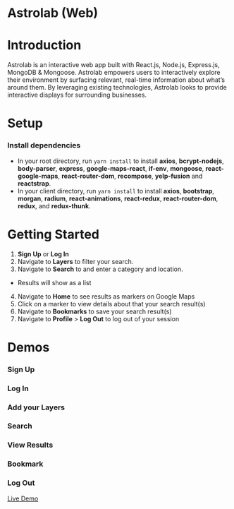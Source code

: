 # Astrolab (Web)

# Introduction
Astrolab is an interactive web app built with React.js, Node.js, Express.js, MongoDB & Mongoose. Astrolab empowers users to interactively explore their environment by surfacing relevant, real-time information about what’s around them. By leveraging existing technologies, Astrolab looks to provide interactive displays for surrounding businesses.

# Setup
### Install dependencies
  * In your root directory, run ```yarn install``` to install **axios**, **bcrypt-nodejs**, **body-parser**, **express**, **google-maps-react**, **if-env**, **mongoose**, **react-google-maps**, **react-router-dom**, **recompose**, **yelp-fusion** and **reactstrap**.
  * In your client directory, run ```yarn install``` to install **axios**, **bootstrap**, **morgan**, **radium**, **react-animations**, **react-redux**, **react-router-dom**, **redux**, and **redux-thunk**.


# Getting Started
1. **Sign Up** or **Log In**
2. Navigate to **Layers** to filter your search.
3. Navigate to **Search** to and enter a category and location.
  * Results will show as a list
4. Navigate to **Home** to see results as markers on Google Maps
5. Click on a marker to view details about that your search result(s)
6. Navigate to **Bookmarks** to save your search result(s)
7. Navigate to **Profile** > **Log Out** to log out of your session

# Demos

### Sign Up

<!-- ![2014-10-22 11_35_09](https://thumbs.gfycat.com/ImaginaryWebbedAmericancurl-size_restricted.gif) -->

### Log In

<!-- ![2014-10-22 11_35_09](https://thumbs.gfycat.com/BlankSatisfiedCusimanse-size_restricted.gif) -->

### Add your Layers

<!-- ![2014-10-22 11_35_09](https://thumbs.gfycat.com/PleasedFrenchDwarfmongoose-size_restricted.gif) -->

### Search

<!-- ![2014-10-22 11_35_09](https://thumbs.gfycat.com/ThriftyIllfatedGerbil-size_restricted.gif) -->

### View Results

<!-- ![2014-10-22 11_35_09](https://thumbs.gfycat.com/ThriftyIllfatedGerbil-size_restricted.gif) -->

### Bookmark

<!-- ![2014-10-22 11_35_09](https://thumbs.gfycat.com/ThriftyIllfatedGerbil-size_restricted.gif) -->

### Log Out

<!-- ![2014-10-22 11_35_09](https://thumbs.gfycat.com/ThriftyIllfatedGerbil-size_restricted.gif) -->



[Live Demo]()
